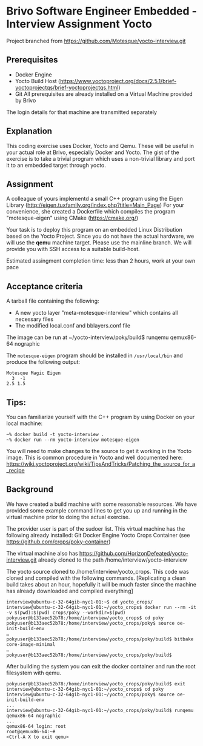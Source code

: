 # Brivo Software Engineer Embedded - Interview Assignment Yocto

Project branched from https://github.com/Motesque/yocto-interview.git

## Prerequisites
* Docker Engine
* Yocto Build Host (https://www.yoctoproject.org/docs/2.5.1/brief-yoctoprojectqs/brief-yoctoprojectqs.html)
* Git
All prerequisites are already installed on a Virtual Machine provided by Brivo

The login details for that machine are transmitted separately

## Explanation
This coding exercise uses Docker, Yocto and Qemu.  These will be useful in your actual role at Brivo, especially Docker and Yocto.  The gist of the exercise is to take a trivial program which uses a non-trivial library and port it to an embedded target through yocto.

## Assignment
A colleague of yours implementd a small C++ program using the Eigen Library (http://eigen.tuxfamily.org/index.php?title=Main_Page)
For your convenience, she created a Dockerfile which compiles the program "motesque-eigen" using CMake (https://cmake.org/) 

Your task is to deploy this program on an embedded Linux Distribution based on the Yocto Project. 
Since you do not have the actual hardware, we will use the **qemu** machine target. Please use the mainline branch. 
We will provide you with SSH access to a suitable build-host.

Estimated assingment completion time: less than 2 hours, work at your own pace

## Acceptance criteria
A tarball file containing the following:
* A new yocto layer "meta-motesque-interview" which contains all necessary files
* The modified local.conf and bblayers.conf file

The image can be run at ~/yocto-interview/poky/build$ runqemu qemux86-64 nographic

The `motesque-eigen` program should be installed in `/usr/local/bin` and produce the following output:
```
Motesque Magic Eigen
  3  -1
2.5 1.5
```

## Tips:
You can  familiarize yourself with the C++ program by using Docker on your local machine:
```
~% docker build -t yocto-interview .
~% docker run --rm yocto-interview motesque-eigen
```

You will need to make changes to the source to get it working in the Yocto image. 
This is common procedure in Yocto and well documented here:
https://wiki.yoctoproject.org/wiki/TipsAndTricks/Patching_the_source_for_a_recipe

## Background
We have created a build machine with some reasonable resources.  We have provided some example command lines to get you up and running in the virtual machine prior to doing the actual exercise.

The provider user is part of the sudoer list.  This virtual machine has the following already installed:
Git
Docker Engine
Yocto Crops Container (see https://github.com/crops/poky-container)

The virtual machine also has https://github.com/HorizonDefeated/yocto-interview.git already cloned to the path /home/interview/yocto-interview

The yocto source cloned to /home/interview/yocto_crops.  This code was cloned and compiled with the following commands.
[Replicating a clean build takes about an hour, hopefully it will be much faster since the machine has already downloaded and compiled everything]
```
interview@ubuntu-c-32-64gib-nyc1-01:~$ cd yocto_crops/
interview@ubuntu-c-32-64gib-nyc1-01:~/yocto_crops$ docker run --rm -it -v $(pwd):$(pwd) crops/poky --workdir=$(pwd)
pokyuser@b133aec52b78:/home/interview/yocto_crops$ cd poky
pokyuser@b133aec52b78:/home/interview/yocto_crops/poky$ source oe-init-build-env
…
pokyuser@b133aec52b78:/home/interview/yocto_crops/poky/build$ bitbake core-image-minimal
…
pokyuser@b133aec52b78:/home/interview/yocto_crops/poky/build$
```


After building the system you can exit the docker container and run the root filesystem with qemu.

```
pokyuser@b133aec52b78:/home/interview/yocto_crops/poky/build$ exit
interview@ubuntu-c-32-64gib-nyc1-01:~/yocto_crops$ cd poky
interview@ubuntu-c-32-64gib-nyc1-01:~/yocto_crops/poky$ source oe-init-build-env
...
interview@ubuntu-c-32-64gib-nyc1-01:~/yocto_crops/poky/build$ runqemu qemux86-64 nographic
...
qemux86-64 login: root
root@qemux86-64:~# 
<Ctrl-A X to exit qemu>
```


